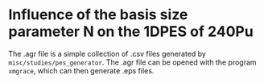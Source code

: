 # Influence of the basis size parameter N on the 1DPES of 240Pu

The .agr file is a simple collection of .csv files generated by `misc/studies/pes_generator`.
The .agr file can be opened with the program `xmgrace`, which can then generate .eps files.

